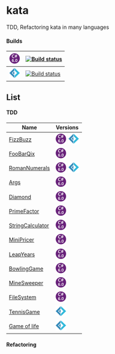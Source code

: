 # kata
TDD, Refactoring kata in many languages

#### Builds


| ![](cs6.png) | [![Build status](https://ci.appveyor.com/api/projects/status/owl5fe1pfagu1rf5?svg=true)](https://ci.appveyor.com/project/evilz/kata)|
|-----|-----|
| ![](fsharp.png) |  [![Build status](https://ci.appveyor.com/api/projects/status/ev8vap58rhe636ig?svg=true)](https://ci.appveyor.com/project/evilz/kata-vgf59) |

## List

#### TDD

| Name | Versions |
|--------|--------|
| [FizzBuzz](https://github.com/evilz/kata/tree/master/Src/FizzBuzz) | ![](cs6.png)  ![](fsharp.png)     |
| [FooBarQix](https://github.com/evilz/kata/tree/master/Src/FooBarQix) | ![](cs6.png) |
| [RomanNumerals](https://github.com/evilz/kata/tree/master/Src/RomanNumerals) | ![](cs6.png)  ![](fsharp.png) |
| [Args](https://github.com/evilz/kata/tree/master/Src/Args) | ![](cs6.png) |
| [Diamond](https://github.com/evilz/kata/tree/master/Src/Diamond) | ![](cs6.png) |
| [PrimeFactor](https://github.com/evilz/kata/tree/master/Src/PrimeFactor) | ![](cs6.png) |
| [StringCalculator](https://github.com/evilz/kata/tree/master/Src/StringCalculator) | ![](cs6.png) |
| [MiniPricer](https://github.com/evilz/kata/tree/master/Src/MiniPricer) | ![](cs6.png) |
| [LeapYears](https://github.com/evilz/kata/tree/master/Src/LeapYears) | ![](cs6.png) |
| [BowlingGame](https://github.com/evilz/kata/tree/master/Src/BowlingGame) | ![](cs6.png) |
| [MineSweeper](https://github.com/evilz/kata/tree/master/Src/Minesweeper) | ![](cs6.png) |
| [FileSystem](https://github.com/evilz/kata/tree/master/Src/FileSystem) | ![](cs6.png) |
| [TennisGame](https://github.com/evilz/kata/tree/master/Src/TennisGame) | ![](fsharp.png) |
| [Game of life](https://github.com/evilz/kata/tree/master/Src/GameOfLife/GameOfLife-csharp) | ![](fsharp.png) |


#### Refactoring



